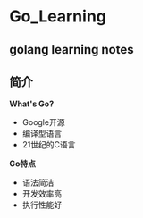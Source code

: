 # Go_Learning
golang learning notes
---
## 简介
**What's Go?**
- Google开源
- 编译型语言
- 21世纪的C语言

**Go特点**
- 语法简洁
- 开发效率高
- 执行性能好


